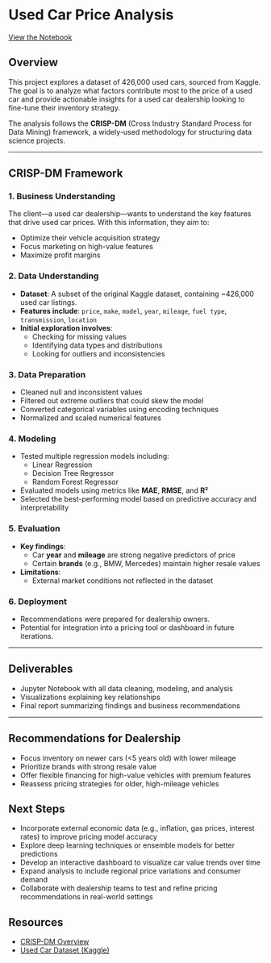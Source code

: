 # Used Car Price Analysis

[View the Notebook](./used_cars_capstone.ipynb)

## Overview
This project explores a dataset of 426,000 used cars, sourced from Kaggle. The goal is to analyze what factors contribute most to the price of a used car and provide actionable insights for a used car dealership looking to fine-tune their inventory strategy.

The analysis follows the **CRISP-DM** (Cross Industry Standard Process for Data Mining) framework, a widely-used methodology for structuring data science projects.

---

## CRISP-DM Framework

### 1. **Business Understanding**
The client—a used car dealership—wants to understand the key features that drive used car prices. With this information, they aim to:
- Optimize their vehicle acquisition strategy  
- Focus marketing on high-value features  
- Maximize profit margins  

### 2. **Data Understanding**
- **Dataset**: A subset of the original Kaggle dataset, containing ~426,000 used car listings.  
- **Features include**: `price`, `make`, `model`, `year`, `mileage`, `fuel type`, `transmission`, `location`
- **Initial exploration involves**:  
  - Checking for missing values  
  - Identifying data types and distributions  
  - Looking for outliers and inconsistencies  

### 3. **Data Preparation**
- Cleaned null and inconsistent values
- Filtered out extreme outliers that could skew the model  
- Converted categorical variables using encoding techniques  
- Normalized and scaled numerical features  

### 4. **Modeling**
- Tested multiple regression models including:
  - Linear Regression  
  - Decision Tree Regressor  
  - Random Forest Regressor  
- Evaluated models using metrics like **MAE**, **RMSE**, and **R²**  
- Selected the best-performing model based on predictive accuracy and interpretability  

### 5. **Evaluation**
- **Key findings**:
  - Car **year** and **mileage** are strong negative predictors of price  
  - Certain **brands** (e.g., BMW, Mercedes) maintain higher resale values  
- **Limitations**:
  - External market conditions not reflected in the dataset  

### 6. **Deployment**
- Recommendations were prepared for dealership owners.  
- Potential for integration into a pricing tool or dashboard in future iterations.  

---

## Deliverables

- Jupyter Notebook with all data cleaning, modeling, and analysis  
- Visualizations explaining key relationships  
- Final report summarizing findings and business recommendations  

---

## Recommendations for Dealership

- Focus inventory on newer cars (<5 years old) with lower mileage  
- Prioritize brands with strong resale value  
- Offer flexible financing for high-value vehicles with premium features  
- Reassess pricing strategies for older, high-mileage vehicles

## Next Steps

- Incorporate external economic data (e.g., inflation, gas prices, interest rates) to improve pricing model accuracy  
- Explore deep learning techniques or ensemble models for better predictions  
- Develop an interactive dashboard to visualize car value trends over time  
- Expand analysis to include regional price variations and consumer demand  
- Collaborate with dealership teams to test and refine pricing recommendations in real-world settings  

## Resources

- [CRISP-DM Overview](https://www.datascience-pm.com/crisp-dm-2/)
- [Used Car Dataset (Kaggle)](https://www.kaggle.com/datasets/austinreese/craigslist-carstrucks-data)
